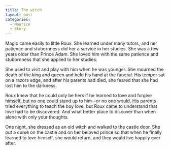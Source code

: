 ```yaml
---
title: The witch
layout: post
categories:
  - Maurice
  - Story
---
```

Magic came easily to little Roux. She learned under many tutors, and her patience and stubornness did her a service in her studies. She was a few years older than Prince Adam. She loved him with the same patience and stubornness that she applied to her studies.

She used to visit and play with him when he was younger. She mourned the death of the king and queen and held his hand at the funeral. His temper sat on a razors edge, and after his parents had died, she feared that she had lost him to the darkness.

Roux knew that he could only be hers if he learned to love and forgive himself, but no one could stand up to him--or no one would. His parents tried everything to teach the boy love, but Roux came to understand that love had to be discovered. And what better place to discover than when alone with only your thoughts.

One night, she dressed as an old witch and walked to the castle door. She put a curse on the castle and on her beloved prince so that when he finally learned to love himself, she would return, and they would live happily ever after.